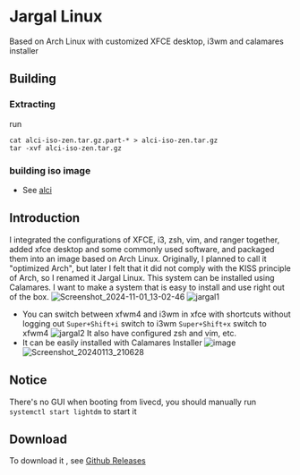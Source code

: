 # Jargal Linux
Based on Arch Linux with customized XFCE desktop, i3wm and calamares installer

## Building 
### Extracting
run
```
cat alci-iso-zen.tar.gz.part-* > alci-iso-zen.tar.gz
tar -xvf alci-iso-zen.tar.gz 
```
### building iso image
* See [alci](https://github.com/arch-linux-calamares-installer/alci-iso-zen)

## Introduction

I integrated the configurations of XFCE, i3, zsh, vim, and ranger together, added xfce desktop and some commonly used software, and packaged them into an image based on Arch Linux. Originally, I planned to call it "optimized Arch", but later I felt that it did not comply with the KISS principle of Arch, so I renamed it Jargal Linux. This system can be installed using Calamares. I want to make a system that is easy to install and use right out of the box. 
![Screenshot_2024-11-01_13-02-46](https://github.com/user-attachments/assets/858a9b37-9ce0-4f1f-a17a-af2fd4799143)
![jargal1](https://github.com/user-attachments/assets/4f47ca29-4256-41a7-9934-70d7a0db1e1b)
* You can switch between xfwm4 and i3wm in xfce with shortcuts without logging out
`Super+Shift+i` switch to i3wm
`Super+Shift+x` switch to xfwm4
![jargal2](https://github.com/user-attachments/assets/0fec93d9-3eb1-4be5-9160-e2a102e1274f)
It also have configured zsh and vim, etc.
* It can be easily installed with Calamares Installer
![image](https://github.com/user-attachments/assets/6f605c24-c0b8-4b82-9655-1a1c64f191ce)
![Screenshot_20240113_210628](https://github.com/wiwyil2tr/jargallinux/assets/108447154/c9a21e0a-0f89-418f-870a-0418b346f145)

## Notice

There's no GUI when booting from livecd, you should manually run `systemctl start lightdm` to start it

## Download
To download it , see [Github Releases](https://github.com/wiwyil2tr/jargallinux/releases)


